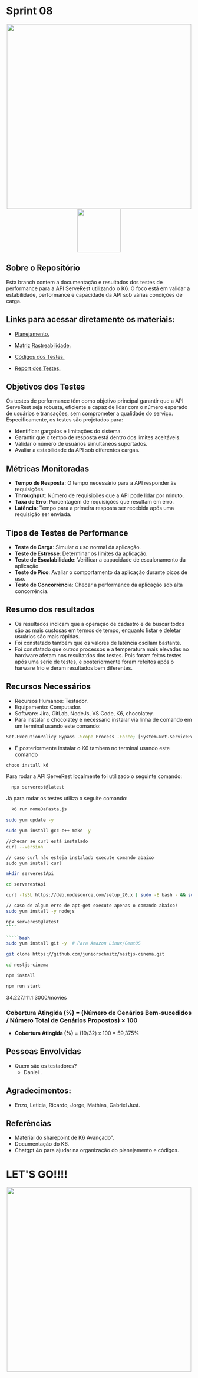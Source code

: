 # Sprint 08
<div align="center">
    <img src="https://s3.sa-east-1.amazonaws.com/remotar-assets-prod/company-profile-covers/cl7god9gt00lx04wg4p2a93zt.jpg
    " width="500px" />
    <img src="https://encrypted-tbn0.gstatic.com/images?q=tbn:ANd9GcRg_bYvvXNpcfN5I71aaQ4kpNFYBksZhMuREA&s
    " width="118px" />
</div>


## Sobre o Repositório

Esta branch contem a documentação e resultados dos testes de performance para a API ServeRest utilizando o K6. O foco está em validar a estabilidade, performance e capacidade da API sob várias condições de carga.

## Links para acessar diretamente os materiais:

- [Planejamento.](https://gitlab.com/compass8112219/Sprints/-/blob/pb_sprint7/Sprint07/planTest/Planejamento.md?ref_type=heads)
 
- [Matriz Rastreabilidade.](https://gitlab.com/compass8112219/Sprints/-/blob/pb_sprint7/Sprint07/planTest/MatrizRastreabilidadePerformance.md?ref_type=heads)


- [Códigos dos Testes.](https://gitlab.com/compass8112219/Sprints/-/tree/pb_sprint7/Sprint07/tests?ref_type=heads)

- [Report dos Testes.](https://gitlab.com/compass8112219/Sprints/-/tree/pb_sprint7/Sprint07/report?ref_type=heads)
 

## Objetivos dos Testes

Os testes de performance têm como objetivo principal garantir que a API ServeRest seja robusta, eficiente e capaz de lidar com o número esperado de usuários e transações, sem comprometer a qualidade do serviço. Especificamente, os testes são projetados para:

- Identificar gargalos e limitações do sistema.
- Garantir que o tempo de resposta está dentro dos limites aceitáveis.
- Validar o número de usuários simultâneos suportados.
- Avaliar a estabilidade da API sob diferentes cargas.

## Métricas Monitoradas

- **Tempo de Resposta**: O tempo necessário para a API responder às requisições.
- **Throughput**: Número de requisições que a API pode lidar por minuto.
- **Taxa de Erro**: Porcentagem de requisições que resultam em erro.
- **Latência**: Tempo para a primeira resposta ser recebida após uma requisição ser enviada.

## Tipos de Testes de Performance

- **Teste de Carga**: Simular o uso normal da aplicação.
- **Teste de Estresse**: Determinar os limites da aplicação.
- **Teste de Escalabilidade**: Verificar a capacidade de escalonamento da aplicação.
- **Teste de Pico**: Avaliar o comportamento da aplicação durante picos de uso.
- **Teste de Concorrência**: Checar a performance da aplicação sob alta concorrência.


## Resumo dos resultados
  -  Os resultados indicam que a operação de cadastro e de buscar todos são as mais custosas em termos de tempo, enquanto listar e deletar usuários são mais rápidas.
  - Foi constatado também que os valores de latência oscilam bastante.
  - Foi constatado que outros processos e a temperatura mais elevadas no hardware afetam nos resultatdos dos testes. Pois foram feitos testes após uma serie de testes, e posteriormente foram refeitos após o harware frio e deram resultados bem diferentes.
 
## Recursos Necessários
  -  Recursos Humanos: Testador.
  -  Equipamento: Computador.
  -  Software: Jira, GitLab, NodeJs, VS Code, K6, chocolatey.
  - Para instalar o chocolatey é necessario instalar via linha de comando em um terminal usando este comando:
  ```` bash
 Set-ExecutionPolicy Bypass -Scope Process -Force; [System.Net.ServicePointManager]::SecurityProtocol = [System.Net.ServicePointManager]::SecurityProtocol -bor 3072; iex ((New-Object System.Net.WebClient).DownloadString('https://community.chocolatey.org/install.ps1'))
  ````
  - E posteriormente instalar o K6 tambem no terminal usando este comando
  `````bash
  choco install k6
`````
Para rodar a API ServeRest localmente foi utilizado o seguinte comando:
`````bash
  npx serverest@latest
`````
Já para rodar os testes utiliza o seguite comando:
`````bash
  k6 run nomeDaPasta.js
`````

`````bash
sudo yum update -y

sudo yum install gcc-c++ make -y

//checar se curl está instalado
curl --version

​​​​​​​// caso curl não esteja instalado execute comando abaixo
​​​​​​​​​​​​​sudo yum install curl 

mkdir serverestApi

cd serverestApi

curl -fsSL https://deb.nodesource.com/setup_20.x | sudo -E bash - && sudo yum install -y nodejs

// caso de algum erro de apt-get execute apenas o comando abaixo!
sudo yum install -y nodejs

npx serverest@latest
````

`````bash
sudo yum install git -y  # Para Amazon Linux/CentOS

git clone https://github.com/juniorschmitz/nestjs-cinema.git

cd nestjs-cinema

npm install

npm run start
`````

34.227.111.1:3000/movies

### **Cobertura Atingida (%)** = (Número de Cenários Bem-sucedidos / Número Total de Cenários Propostos) × 100

- **Cobertura Atingida (%)** = (19/32) x 100 = 59,375%

## Pessoas Envolvidas
  -  Quem são os testadores?
      -  Daniel .

## Agradecimentos:
- Enzo, Leticia, Ricardo, Jorge, Mathias, Gabriel Just.

## Referências
- Material do sharepoint de K6 Avançado".
- Documentação do K6.
- Chatgpt 4o para ajudar na organização do planejamento e códigos.

# LET'S GO!!!!
<div align="center">
    <img src="https://i.giphy.com/media/v1.Y2lkPTc5MGI3NjExdDJlMnFtbnF0MWl0aDBxaHkxeTFva3YyOHdseXJhajdxb3B3eng1ZSZlcD12MV9pbnRlcm5hbF9naWZfYnlfaWQmY3Q9Zw/K6pPRBKAoRKJa/giphy.gif" width="500px" />
</div>




